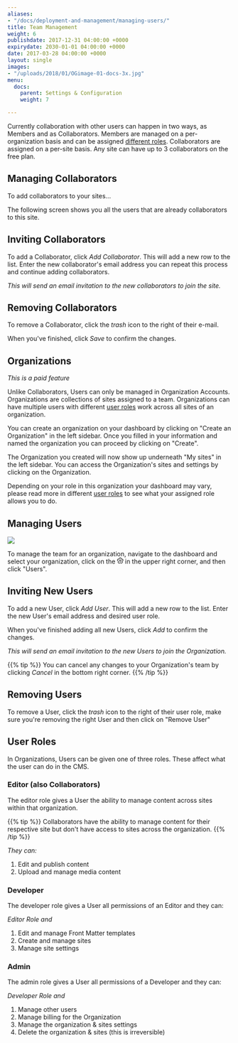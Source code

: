 ```yaml
---
aliases:
- "/docs/deployment-and-management/managing-users/"
title: Team Management
weight: 6
publishdate: 2017-12-31 04:00:00 +0000
expirydate: 2030-01-01 04:00:00 +0000
date: 2017-03-28 04:00:00 +0000
layout: single
images:
- "/uploads/2018/01/OGimage-01-docs-3x.jpg"
menu:
  docs:
    parent: Settings & Configuration
    weight: 7

---
```

Currently collaboration with other users can happen in two ways, as Members and as Collaborators. Members are managed on a per-organization basis and can be assigned [different roles](#user-roles). Collaborators are assigned on a per-site basis. Any site can have up to 3 collaborators on the free plan.

## Managing Collaborators

<!-- TODO
Update screenshots in /uploads/2018/03/
-->

To add collaborators to your sites...

The following screen shows you all the users that are already collaborators to this site.

## Inviting Collaborators

To add a Collaborator, click _Add Collaborator_. This will add a new row to the list. Enter the new collaborator's email address you can repeat this process and continue adding collaborators.

_This will send an email invitation to the new collaborators to join the site._

## Removing Collaborators

To remove a Collaborator, click the _trash_ icon to the right of their e-mail.

When you've finished, click _Save_ to confirm the changes.

## Organizations
*This is a paid feature*

Unlike Collaborators, Users can only be managed in Organization Accounts. Organizations are collections of sites assigned to a team. Organizations can have multiple users with different [user roles](/docs/settings/team-management/#user-roles) work across all sites of an organization.

You can create an organization on your dashboard by clicking on "Create an Organization" in the left sidebar.
Once you filled in your information and named the organization you can proceed by clicking on "Create".

The Organization you created will now show up underneath "My sites" in the left sidebar. You can access the Organization's sites and settings by clicking on the Organization.

Depending on your role in this organization your dashboard may vary, please read more in different [user roles](/docs/settings/team-management/#user-roles) to see what your assigned role allows you to do.

## Managing Users

![](/uploads/2018/03/team-management-settings.png)

To manage the team for an organization, navigate to the dashboard and select your organization, click on the <svg xmlns="http://www.w3.org/2000/svg" width="14" height="14" viewBox="0 0 24 24"><g fill="none" fill-rule="evenodd" stroke="currentcolor" stroke-width="2"><path d="M7.75 22.149L12 19.48l4.25 2.669a11.029 11.029 0 0 0 4.088-2.973l-1.224-4.865 3.85-3.216a10.933 10.933 0 0 0-1.561-4.807l-5.006-.34-1.87-4.656A11.032 11.032 0 0 0 12 1c-.87 0-1.715.1-2.527.292l-1.87 4.657-5.006.339a10.933 10.933 0 0 0-1.56 4.807l3.85 3.216-1.225 4.865a11.029 11.029 0 0 0 4.087 2.973z"></path><circle cx="12" cy="12" r="3"></circle></g></svg> in the upper right corner, and then click "Users".

## Inviting New Users

To add a new User, click _Add User_. This will add a new row to the list. Enter the new User's email address and desired user role.

When you've finished adding all new Users, click _Add_ to confirm the changes.

_This will send an email invitation to the new Users to join the Organization._

{{% tip %}}
You can cancel any changes to your Organization's team by clicking _Cancel_ in the bottom right corner.
{{% /tip %}}

## Removing Users

To remove a User, click the _trash_ icon to the right of their user role, make sure you're removing the right User and then click on "Remove User"

## User Roles

In Organizations, Users can be given one of three roles. These affect what the user can do in the CMS.

### Editor (also Collaborators)

The editor role gives a User the ability to manage content across sites within that organization.

{{% tip %}}
Collaborators have the ability to manage content for their respective site but don't have access to sites across the organization.
{{% /tip %}}

*They can:*

1. Edit and publish content
2. Upload and manage media content

### Developer

The developer role gives a User all permissions of an Editor and they can:

*Editor Role and*

1. Edit and manage Front Matter templates
2. Create and manage sites
3. Manage site settings

### Admin

The admin role gives a User all permissions of a Developer and they can:

*Developer Role and*

1. Manage other users
2. Manage billing for the Organization
3. Manage the organization & sites settings
4. Delete the organization & sites (this is irreversible)
